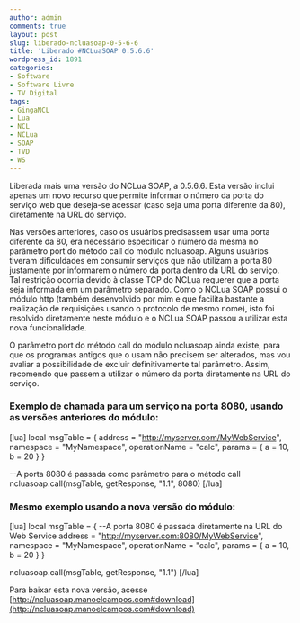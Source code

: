 ```yaml
---
author: admin
comments: true
layout: post
slug: liberado-ncluasoap-0-5-6-6
title: 'Liberado #NCLuaSOAP 0.5.6.6'
wordpress_id: 1891
categories:
- Software
- Software Livre
- TV Digital
tags:
- GingaNCL
- Lua
- NCL
- NCLua
- SOAP
- TVD
- WS
---
```


Liberada mais uma versão do NCLua SOAP, a 0.5.6.6. Esta versão inclui apenas um novo recurso que permite informar o número da porta do serviço web que deseja-se acessar (caso seja uma porta diferente da 80), diretamente na URL do serviço.

Nas versões anteriores, caso os usuários precisassem usar uma porta diferente da 80, era necessário especificar o número da mesma no parâmetro port do método call do módulo ncluasoap. Alguns usuários tiveram dificuldades em consumir serviços que não utilizam a porta 80 justamente por informarem o número da porta dentro da URL do serviço. Tal restrição ocorria devido à classe TCP do NCLua requerer que a porta seja informada em um parâmetro separado. Como o NCLua SOAP possui o módulo http (também desenvolvido por mim e que facilita bastante a realização de requisições usando o protocolo de mesmo nome), isto foi resolvido diretamente neste módulo e o NCLua SOAP passou a utilizar esta nova funcionalidade.

O parâmetro port do método call do módulo ncluasoap ainda existe, para que os programas antigos que o usam não precisem ser alterados, mas vou avaliar a possibilidade de excluir definitivamente tal parâmetro. Assim, recomendo que passem a utilizar o número da porta diretamente na URL do serviço.


### Exemplo de chamada para um serviço na porta 8080, usando as versões anteriores do módulo:


[lua]
local msgTable = {
  address = "http://myserver.com/MyWebService",
  namespace = "MyNamespace",
  operationName = "calc",
  params = {
    a = 10, b = 20
  }
}

--A porta 8080 é passada como parâmetro para o método call
ncluasoap.call(msgTable, getResponse, "1.1", 8080)
[/lua]


### Mesmo exemplo usando a nova versão do módulo:


[lua]
local msgTable = {
  --A porta 8080 é passada diretamente na URL do Web Service
  address = "http://myserver.com:8080/MyWebService",
  namespace = "MyNamespace",
  operationName = "calc",
  params = {
    a = 10, b = 20
  }
}

ncluasoap.call(msgTable, getResponse, "1.1")
[/lua]

Para baixar esta nova versão, acesse [http://ncluasoap.manoelcampos.com#download](http://ncluasoap.manoelcampos.com#download)
